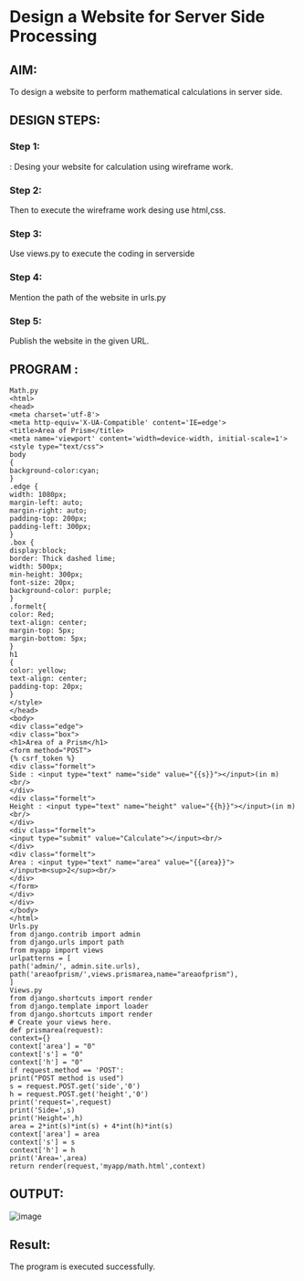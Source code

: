 # Design a Website for Server Side Processing

## AIM:
To design a website to perform mathematical calculations in server side.

## DESIGN STEPS:

### Step 1:
: Desing your website for calculation using wireframe
work.
### Step 2:
Then to execute the wireframe work desing use html,css.
### Step 3:
Use views.py to execute the coding in serverside
### Step 4:
Mention the path of the website in urls.py
### Step 5:
Publish the website in the given URL.

## PROGRAM :
``````
Math.py
<html>
<head>
<meta charset='utf-8'>
<meta http-equiv='X-UA-Compatible' content='IE=edge'>
<title>Area of Prism</title>
<meta name='viewport' content='width=device-width, initial-scale=1'>
<style type="text/css">
body
{
background-color:cyan;
}
.edge {
width: 1080px;
margin-left: auto;
margin-right: auto;
padding-top: 200px;
padding-left: 300px;
}
.box {
display:block;
border: Thick dashed lime;
width: 500px;
min-height: 300px;
font-size: 20px;
background-color: purple;
}
.formelt{
color: Red;
text-align: center;
margin-top: 5px;
margin-bottom: 5px;
}
h1
{
color: yellow;
text-align: center;
padding-top: 20px;
}
</style>
</head>
<body>
<div class="edge">
<div class="box">
<h1>Area of a Prism</h1>
<form method="POST">
{% csrf_token %}
<div class="formelt">
Side : <input type="text" name="side" value="{{s}}"></input>(in m)<br/>
</div>
<div class="formelt">
Height : <input type="text" name="height" value="{{h}}"></input>(in m)<br/>
</div>
<div class="formelt">
<input type="submit" value="Calculate"></input><br/>
</div>
<div class="formelt">
Area : <input type="text" name="area" value="{{area}}"></input>m<sup>2</sup><br/>
</div>
</form>
</div>
</div>
</body>
</html>
Urls.py
from django.contrib import admin
from django.urls import path
from myapp import views
urlpatterns = [
path('admin/', admin.site.urls),
path('areaofprism/',views.prismarea,name="areaofprism"),
]
Views.py
from django.shortcuts import render
from django.template import loader
from django.shortcuts import render
# Create your views here.
def prismarea(request):
context={}
context['area'] = "0"
context['s'] = "0"
context['h'] = "0"
if request.method == 'POST':
print("POST method is used")
s = request.POST.get('side','0')
h = request.POST.get('height','0')
print('request=',request)
print('Side=',s)
print('Height=',h)
area = 2*int(s)*int(s) + 4*int(h)*int(s)
context['area'] = area
context['s'] = s
context['h'] = h
print('Area=',area)
return render(request,'myapp/math.html',context)
``````

## OUTPUT:
![image](https://github.com/Sanjuwu21/serversideprocessing/assets/146498969/02f377ec-3171-4017-a80a-6c00cbbe6874)

## Result:
The program is executed successfully.

